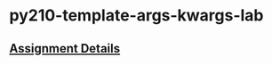 # py210-template-args-kwargs-lab 

## [Assignment Details](https://uwpce-pythoncert.github.io/ProgrammingInPython/exercises/args_kwargs_lab.html#args-and-kwargs-lab)
